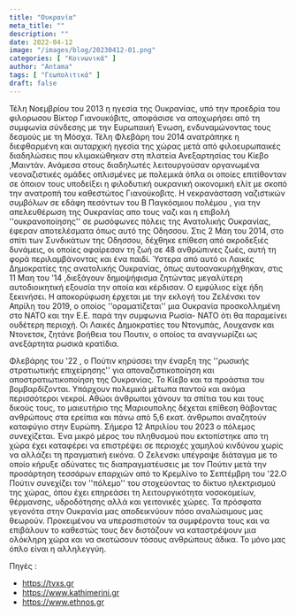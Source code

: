 ```yaml
---
title: "Ουκρανία"
meta_title: ""
description: ""
date: 2022-04-12
image: "/images/blog/20230412-01.png"
categories: [ "Κοινωνικά" ]
author: "Antama"
tags: [ "Γεωπολιτικά" ]
draft: false
---
```


Τέλη Νοεμβρίου του 2013 η ηγεσία της Ουκρανίας, υπό την προεδρία του φιλορωσου Βίκτορ Γιανουκόβιτς, αποφάσισε να
αποχωρήσει από τη συμφωνία σύνδεσης με την Ευρωπαική Ένωση, ενδυναμώνοντας τους δεσμούς με τη Μόσχα. Τέλη Φλεβάρη του
2014 ανατράπηκε η διεφθαρμένη και αυταρχική ηγεσία της χώρας μετά από φιλοευρωπαικές διαδηλώσεις που κλιμακώθηκαν στη
πλατεία Ανεξαρτησίας του Κίεβο ,Μαιντάν. Ανάμεσα στους διαδηλωτές λειτουργούσαν οργανωμένα νεοναζιστικές ομάδες
οπλισμένες με πολεμικά όπλα οι οποίες επιτίθονταν σε όποιον τους υποδείξει η φιλοδυτική ουκρανική οικονομική ελίτ με
σκοπό την ανατροπή του καθεστώτος Γιανούκοβιτς. Η νεκρανάσταση ναζιστικών συμβόλων σε εδάφη πεσόντων του Β Παγκόσμιου
πολέμου , για την απελευθέρωση της Ουκρανίας απο τους ναζι και η επιβολή ''ουκρανοποίησης'' σε ρωσόφωνες πόλεις της
Ανατολικής Ουκρανίας, έφεραν αποτελέσματα όπως αυτό της Οδησσου.
Στις 2 Μάη του 2014, στο σπίτι των Συνδικάτων της Οδησσου, δέχθηκε επίθεση από ακροδεξιές δυνάμεις, οι οποίες αφαίρεσαν
τη ζωή σε 48 ανθρώπινες ζωές, αυτή τη φορά περιλαμβάνοντας και ένα παιδί. Ύστερα από αυτό οι Λαικές Δημοκρατίες της
ανατολικής Ουκρανίας, όπως αυτοανακυρήχθηκαν, στις 11 Μαη του '14 ,διεξάγουν δημοψήφισμα ζητώντας μεγαλύτερη
αυτοδιοικητική εξουσία την οποία και κέρδισαν. Ο εμφύλιος είχε ήδη ξεκινήσει.
Η αποκορύφωση έρχεται με την εκλογή του Ζελένσκι τον Απρίλη του 2019, ο οποίος ''οραματίζεται''  μια Ουκρανία
προσκολλημένη στο ΝΑΤΟ και την Ε.Ε. παρά την συμφωνια Ρωσία- ΝΑΤΟ ότι θα παραμείνει ουδέτερη περιοχή. Οι Λαικές
Δημοκρατίες του Ντονμπάς, Λουχανσκ και Ντονετσκ, ζητάνε βοήθεια του Πουτιν, ο οποίος τα αναγνωρίζει ως ανεξάρτητα ρωσικά
κρατίδια.

Φλεβάρης του '22 , ο Πούτιν κηρύσσει την έναρξη της ''ρωσικής στρατιωτικής επιχείρησης'' για αποναζιστικοποίηση και
αποστρατιωτικοποίηση της Ουκρανίας. Το Κίεβο και τα προάστια του βομβαρδίζονται. Υπάρχουν πολεμικά μέτωπα παντού και
ακόμα περισσότεροι νεκροί. Αθώοι άνθρωποι χάνουν τα σπίτια του και τους δικούς τους, το μαιευτήριο της Μαριουπολης
δέχεται επίθεση θάβοντας ανθρώπους στα ερείπια και πάνω από 5,6 εκατ. άνθρωποι αναζητούν καταφύγιο στην Ευρώπη.
Σήμερα 12 Aπριλίου του 2023 ο πόλεμος συνεχίζεται. Ένα μικρό μέρος του πληθυσμού που εκτοπίστηκε απο τη χώρα έχει
καταφέρει να επιστρέψει σε περιοχές χαμηλού κινδύνου χωρίς να αλλάζει τη πραγματική εικόνα. Ο Ζελενσκι υπέγραψε διάταγμα
με το οποίο κήρυξε αδύνατες τις διαπραγματέυσεις με τον Πούτιν μετά την προσάρτηση τεσσάρων επαρχιών από το Κρεμλίνο το
Σεπτέμβρη του '22.Ο Πούτιν συνεχίζει τον ''πόλεμo'' του στοχεύοντας το δίκτυο ηλεκτρισμού της χώρας, όπου έχει επηρεάσει
τη λειτουργικότητα νοσοκομείων, θέρμανσης, υδροδότησης αλλά και γειτονικές χώρες.
Τα πρόσφατα γεγονότα στην Ουκρανία μας αποδεικνύουν πόσο αναλώσιμους μας θεωρούν. Προκειμένου να υπερασπιστούν τα
συμφέροντα τους και να επιβάλουν το καθεστώς τους δεν διστάζουν να καταστρέψουν μια ολόκληρη χώρα και να σκοτώσουν
τόσους ανθρώπους άδικα. Το μόνο μας όπλο είναι η αλληλεγγύη.

Πηγές :

- https://tvxs.gr
- https://www.kathimerini.gr
- https://www.ethnos.gr
